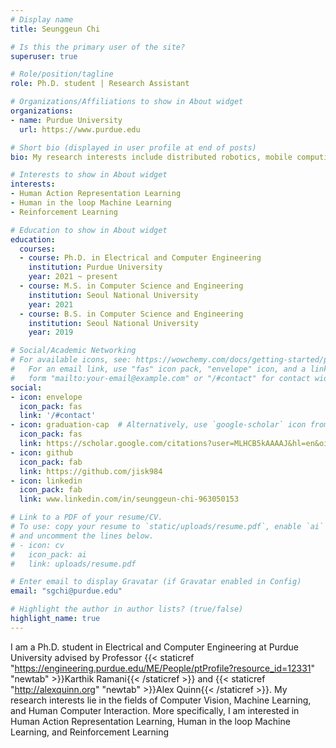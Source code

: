 ```yaml
---
# Display name
title: Seunggeun Chi

# Is this the primary user of the site?
superuser: true

# Role/position/tagline
role: Ph.D. student | Research Assistant

# Organizations/Affiliations to show in About widget
organizations:
- name: Purdue University
  url: https://www.purdue.edu

# Short bio (displayed in user profile at end of posts)
bio: My research interests include distributed robotics, mobile computing and programmable matter.

# Interests to show in About widget
interests:
- Human Action Representation Learning
- Human in the loop Machine Learning
- Reinforcement Learning

# Education to show in About widget
education:
  courses:
  - course: Ph.D. in Electrical and Computer Engineering
    institution: Purdue University
    year: 2021 ~ present
  - course: M.S. in Computer Science and Engineering
    institution: Seoul National University
    year: 2021
  - course: B.S. in Computer Science and Engineering
    institution: Seoul National University
    year: 2019

# Social/Academic Networking
# For available icons, see: https://wowchemy.com/docs/getting-started/page-builder/#icons
#   For an email link, use "fas" icon pack, "envelope" icon, and a link in the
#   form "mailto:your-email@example.com" or "/#contact" for contact widget.
social:
- icon: envelope
  icon_pack: fas
  link: '/#contact'
- icon: graduation-cap  # Alternatively, use `google-scholar` icon from `ai` icon pack
  icon_pack: fas
  link: https://scholar.google.com/citations?user=MLHCB5kAAAAJ&hl=en&oi=ao
- icon: github
  icon_pack: fab
  link: https://github.com/jisk984
- icon: linkedin
  icon_pack: fab
  link: www.linkedin.com/in/seunggeun-chi-963050153

# Link to a PDF of your resume/CV.
# To use: copy your resume to `static/uploads/resume.pdf`, enable `ai` icons in `params.toml`,
# and uncomment the lines below.
# - icon: cv
#   icon_pack: ai
#   link: uploads/resume.pdf

# Enter email to display Gravatar (if Gravatar enabled in Config)
email: "sgchi@purdue.edu"

# Highlight the author in author lists? (true/false)
highlight_name: true
---
```


I am a Ph.D. student in Electrical and Computer Engineering at Purdue University advised by Professor {{< staticref "https://engineering.purdue.edu/ME/People/ptProfile?resource_id=12331" "newtab" >}}Karthik Ramani{{< /staticref >}} and {{< staticref "http://alexquinn.org" "newtab" >}}Alex Quinn{{< /staticref >}}. My research interests lie in the fields of Computer Vision, Machine Learning, and Human Computer Interaction. More specifically, I am interested in Human Action Representation Learning, Human in the loop Machine Learning, and Reinforcement Learning

<!--{{< icon name="download" pack="fas" >}} Download my {{< staticref "uploads/demo_resume.pdf" "newtab" >}}resumé{{< /staticref >}}.-->
